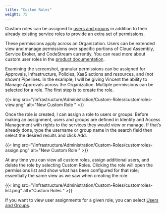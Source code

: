 ```yaml
---
title: "Custom Roles"
weight: 75
---
```


Custom roles can be assigned to [users and groups](/Infrastructure/Administration/Users-and-Groups/) in addition to their already existing service roles to provide an extra set of permissions.

These permissions apply across an Organization.  Users can be extended view and manage permissions over specific portions of Cloud Assembly, Service Broker, and CodeStream currently.  You can read more about custom user roles in the [product documentation](https://docs.vmware.com/en/vRealize-Automation/8.4/Using-and-Managing-Cloud-Assembly/GUID-6083A7EE-72F7-44E0-ACF4-87B4CF197842.html).  

Examining the screenshot, granular permissions can be assigned for Approvals, Infrastructure, Policies, XaaS actions and resources, and (not shown) Pipelines.  In the example, I will be giving Vincent the ability to Manage Approvals across the Organization.  Multiple permissions can be selected for a role.  The first step is to create the role.

{{< img src="/Infrastructure/Administration/Custom-Roles/customroles-view.png" alt="New Custom Role " >}}

Once the role is created, I can assign a role to users or groups.  Before making an assignment, users and groups are defined in Identity and Access Management with rights to the services they would view or manage.  If that’s already done, type the username or group name in the search field then select the desired results and click Add.

{{< img src="/Infrastructure/Administration/Custom-Roles/customroles-assign.png" alt="New Custom Role " >}}

At any time you can view all custom roles, assign additional users, and delete the role by selecting Custom Roles.  Clicking the role will open the permissions list and show what has been configured for that role; essentially the same view as we saw when creating the role.

{{< img src="/Infrastructure/Administration/Custom-Roles/customroles-list.png" alt="Custom Roles " >}}

If you want to view user assignments for a given role, you can select [Users and Groups](/Infrastructure/Administration/Users-and-Groups/). 